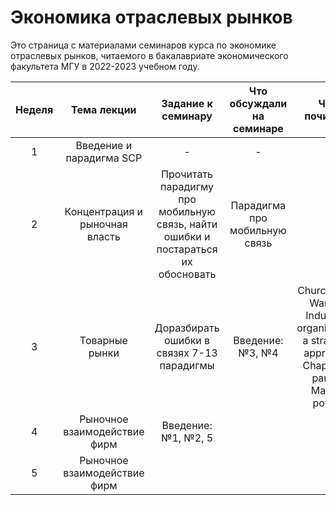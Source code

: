 # Экономика отраслевых рынков

Это страница с материалами семинаров курса по экономике отраслевых рынков, читаемого в бакалавриате экономического факультета МГУ в 2022-2023 учебном году.
 
| **Неделя** |         **Тема лекции**        |                               **Задание к семинару**                               | **Что обсуждали на семинаре** |                                           **Что почитать**                                           |
|:----------:|:------------------------------:|:----------------------------------------------------------------------------------:|:-----------------------------:|:----------------------------------------------------------------------------------------------------:|
|      1     | Введение и парадигма SCP       | -                                                                                  | -                             |                                                                                                      |
|      2     | Концентрация и рыночная власть | Прочитать парадигму про мобильную связь,  найти ошибки и постараться их обосновать  | Парадигма про мобильную связь  |                                                                                                      |
|      3     | Товарные рынки                 | Доразбирать ошибки в связях 7-13 парадигмы                                         | Введение:№3, №4               | Church J. R., Ware R. Industrial organization: a strategic approach. Chapter 2, part 4. Market power |
|      4     | Рыночное взаимодействие фирм   | Введение:№1, №2, 5                                                                 |                               |                                                                                                      |
|      5     | Рыночное взаимодействие фирм   |                                                                                    |                               |                                                                                                      |
